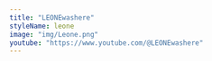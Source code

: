 ```yaml
---
title: "LEONEwashere"
styleName: leone
image: "img/Leone.png"
youtube: "https://www.youtube.com/@LEONEwashere"
---
```

